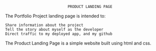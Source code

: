								PRODUCT LANDING PAGE
The Portfolio Project landing page is intended to:

    Share information about the project
    Tell the story about myself as the developer
    Direct traffic to my deployed app, and my github

The Product Landing Page is a simple website built using html and css.

